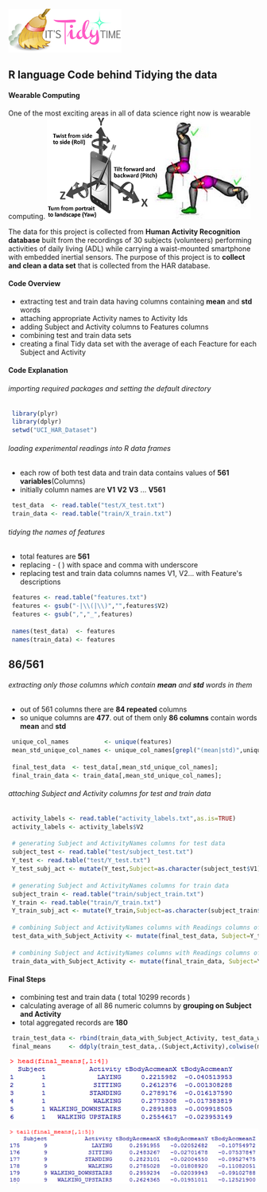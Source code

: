 ![tidy](/images/tidy_time.png)
## R language Code behind Tidying the data

#### Wearable Computing
One of the most exciting areas in all of data science right now is wearable computing. 
![PhoneMotion](/images/phone_motion.png)

The data for this project is collected from **Human Activity Recognition database** built from the recordings of 30 subjects (volunteers) performing activities of daily living (ADL) while carrying a waist-mounted smartphone with embedded inertial sensors. The purpose of this project is to **collect and clean a data set** that is collected from the HAR database.

#### Code Overview
* extracting test and train data having columns containing **mean** and **std** words
* attaching appropriate Activity names to Activity Ids
* adding Subject and Activity columns to Features columns
* combining test and train data sets
* creating a final Tidy data set with the average of each Feacture for each Subject and Activity

#### Code Explanation

###### importing required packages and setting the default directory
~~~R
 library(plyr)
 library(dplyr)
 setwd("UCI_HAR_Dataset")                 
~~~

###### loading experimental readings into R data frames
* each row of both test data and train data contains values of **561 variables**(Columns)
* initially column names are **V1** **V2** **V3** ... **V561**
~~~R
 test_data  <- read.table("test/X_test.txt")    
 train_data <- read.table("train/X_train.txt")
~~~

###### tidying the names of features
* total features are **561**
* replacing - ( ) with space and comma with underscore
* replacing test and train data columns names V1, V2... with Feature's descriptions
~~~R
 features <- read.table("features.txt")          
 features <- gsub("-|\\(|\\)","",features$V2)     
 features <- gsub(",","_",features)
 
 names(test_data)  <- features
 names(train_data) <- features          
~~~

## 86/561
###### extracting only those columns which contain **mean** and **std** words in them
* out of 561 columns there are **84 repeated** columns
* so unique columns are **477**. out of them only **86 columns** contain words **mean** and **std** 
~~~R 
 unique_col_names          <- unique(features)  
 mean_std_unique_col_names <- unique_col_names[grepl("(mean|std)",unique_col_names,ignore.case=TRUE)]

 final_test_data  <- test_data[,mean_std_unique_col_names];
 final_train_data <- train_data[,mean_std_unique_col_names];
~~~

###### attaching Subject and Activity columns for test and train data 
~~~R
 activity_labels <- read.table("activity_labels.txt",as.is=TRUE)
 activity_labels <- activity_labels$V2

 # generating Subject and ActivityNames columns for test data
 subject_test <- read.table("test/subject_test.txt")
 Y_test <- read.table("test/Y_test.txt")
 Y_test_subj_act <- mutate(Y_test,Subject=as.character(subject_test$V1), Activity = factor(V1, labels = activity_labels))

 # generating Subject and ActivityNames columns for train data
 subject_train <- read.table("train/subject_train.txt")
 Y_train <- read.table("train/Y_train.txt")
 Y_train_subj_act <- mutate(Y_train,Subject=as.character(subject_train$V1), Activity = factor(V1, labels = activity_labels))

 # combining Subject and ActivityNames columns with Readings columns of test data
 test_data_with_Subject_Activity <- mutate(final_test_data, Subject=Y_test_subj_act$Subject, Activity = as.character(Y_test_subj_act$Activity))
 
 # combining Subject and ActivityNames columns with Readings columns of train data
 train_data_with_Subject_Activity <- mutate(final_train_data, Subject=Y_train_subj_act$Subject, Activity = as.character(Y_train_subj_act$Activity))
~~~

#### Final Steps
* combining test and train data ( total 10299 records )
* calculating average of all 86 numeric columns by **grouping on Subject and Activity** 
* total aggregated records are **180**
~~~R
 train_test_data <- rbind(train_data_with_Subject_Activity, test_data_with_Subject_Activity)
 final_means     <- ddply(train_test_data,.(Subject,Activity),colwise(mean,is.numeric))  
~~~
![1st 6 Final Averages](/images/final_head.png "1st 6 Final Averages")

![Last 6 Final Averages](/images/final_tail.png "Last 6 Final Averages")
